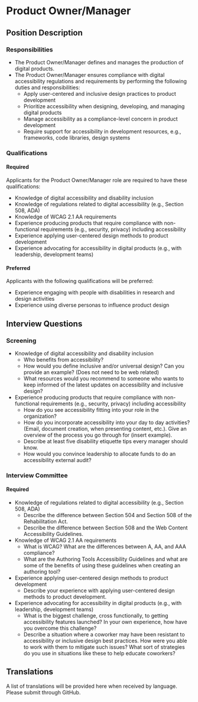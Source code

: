 # Product Owner/Manager

## Position Description

### Responsibilities
- The Product Owner/Manager defines and manages the production of digital products.
- The Product Owner/Manager ensures compliance with digital accessibility regulations and requirements by performing the following duties and responsibilities:
  - Apply user-centered and inclusive design practices to product development
  - Prioritize accessibility when designing, developing, and managing digital products
  - Manage accessibility as a compliance-level concern in product development
  - Require support for accessibility in development resources, e.g., frameworks, code libraries, design systems

### Qualifications
#### Required
Applicants for the Product Owner/Manager role are required to have these qualifications:
- Knowledge of digital accessibility and disability inclusion
- Knowledge of regulations related to digital accessibility (e.g., Section 508, ADA)
- Knowledge of WCAG 2.1 AA requirements
- Experience producing products that require compliance with non-functional requirements (e.g., security, privacy) including accessibility
- Experience applying user-centered design methods to product development
- Experience advocating for accessibility in digital products (e.g., with leadership, development teams)

#### Preferred
Applicants with the following qualifications will be preferred:
- Experience engaging with people with disabilities in research and design activities
- Experience using diverse personas to influence product design

## Interview Questions

### Screening
- Knowledge of digital accessibility and disability inclusion
  - Who benefits from accessibility?
  - How would you define inclusive and/or universal design? Can you provide an example? (Does not need to be web related)
  - What resources would you recommend to someone who wants to keep informed of the latest updates on accessibility and inclusive design?
- Experience producing products that require compliance with non-functional requirements (e.g., security, privacy) including accessibility
  - How do you see accessibility fitting into your role in the organization?
  - How do you incorporate accessibility into your day to day activities? (Email, document creation, when presenting content, etc.). Give an overview of the process you go through for (insert example).
  - Describe at least five disability etiquette tips every manager should know.	
  - How would you convince leadership to allocate funds to do an accessibility external audit?


### Interview Committee
#### Required
- Knowledge of regulations related to digital accessibility (e.g., Section 508, ADA)
  - Describe the difference between Section 504 and Section 508 of the Rehabilitation Act.
  - Describe the difference between Section 508 and the Web Content Accessibility Guidelines.
- Knowledge of WCAG 2.1 AA requirements
  - What is WCAG? What are the differences between A, AA, and AAA compliance?
  - What are the Authoring Tools Accessibility Guidelines and what are some of the benefits of using these guidelines when creating an authoring tool?
- Experience applying user-centered design methods to product development
  - Describe your experience with applying user-centered design methods to product development.
- Experience advocating for accessibility in digital products (e.g., with leadership, development teams)
  - What is the biggest challenge, cross functionally, to getting accessibility features launched? In your own experience, how have you overcome this challenge?
  - Describe a situation where a coworker may have been resistant to accessibility or inclusive design best practices. How were you able to work with them to mitigate such issues? What sort of strategies do you use in situations like these to help educate coworkers?

## Translations
A list of translations will be provided here when received by language. Please submit through GitHub.
